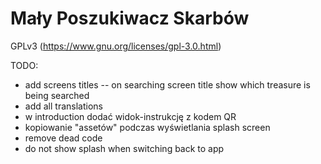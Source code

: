 # Mały Poszukiwacz Skarbów

GPLv3 (https://www.gnu.org/licenses/gpl-3.0.html)


TODO:
- add screens titles
-- on searching screen title show which treasure is being searched
- add all translations
- w introduction dodać widok-instrukcję z kodem QR
- kopiowanie "assetów" podczas wyświetlania splash screen
- remove dead code
- do not show splash when switching back to app